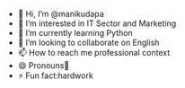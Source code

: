 - 👋 Hi, I’m @manikudapa
- 👀 I’m interested in IT Sector and Marketing
- 🌱 I’m currently learning Python
- 💞️ I’m looking to collaborate on English
- 📫 How to reach me  professional context
- 😄 Pronouns🏅
- ⚡ Fun fact:hardwork

<!---
manikudapa/manikudapa is a ✨ special ✨ repository because its `README.md` (this file) appears on your GitHub profile.
You can click the Preview link to take a look at your changes.
--->
